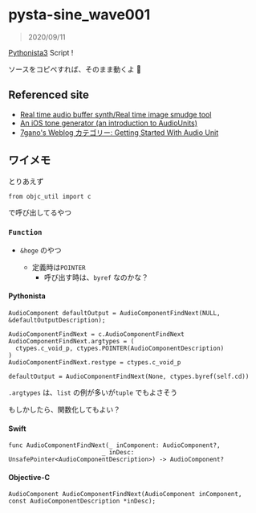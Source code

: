 # pysta-sine_wave001

> 2020/09/11


[Pythonista3](http://omz-software.com/pythonista/) Script !



ソースをコピペすれば、そのまま動くよ 🥳




## Referenced site

- [Real time audio buffer synth/Real time image smudge tool](https://forum.omz-software.com/topic/5155/real-time-audio-buffer-synth-real-time-image-smudge-tool)
- [An iOS tone generator (an introduction to AudioUnits)](https://www.cocoawithlove.com/2010/10/ios-tone-generator-introduction-to.html)
- [7gano's Weblog カテゴリー: Getting Started With Audio Unit](https://7gano.wordpress.com/category/getting-started-with-audio-unit/page/2/)


## ワイメモ

とりあえず

```
from objc_util import c
```
で呼び出してるやつ



### `Function`


- `&hoge` のやつ

  - 定義時は`POINTER`
	- 呼び出す時は、`byref`
なのかな？



#### Pythonista

`AudioComponent defaultOutput = AudioComponentFindNext(NULL, &defaultOutputDescription);`

```
AudioComponentFindNext = c.AudioComponentFindNext
AudioComponentFindNext.argtypes = (
  ctypes.c_void_p, ctypes.POINTER(AudioComponentDescription)
)
AudioComponentFindNext.restype = ctypes.c_void_p

```


```
defaultOutput = AudioComponentFindNext(None, ctypes.byref(self.cd))
```

`.argtypes` は、`list` の例が多いが`tuple` でもよさそう


もしかしたら、関数化してもよい？



#### Swift

```
func AudioComponentFindNext(_ inComponent: AudioComponent?, 
                          _ inDesc: UnsafePointer<AudioComponentDescription>) -> AudioComponent?

```

#### Objective-C

``` 
AudioComponent AudioComponentFindNext(AudioComponent inComponent, const AudioComponentDescription *inDesc);

```



